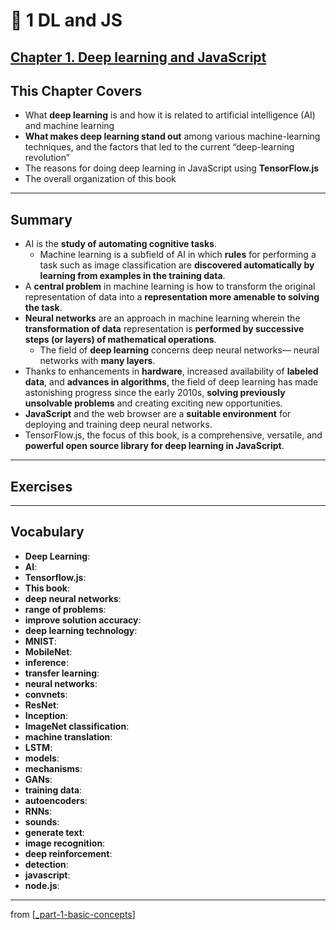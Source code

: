 # 🌱 1 DL and JS

## [**Chapter 1.** Deep learning and JavaScript](https://livebook.manning.com/book/deep-learning-with-javascript/chapter-1/)

## This Chapter Covers

- What **deep learning** is and how it is related to artificial intelligence (AI) and machine learning
- **What makes deep learning stand out** among various machine-learning techniques, and the factors that led to the current “deep-learning revolution”
- The reasons for doing deep learning in JavaScript using **TensorFlow.js**
- The overall organization of this book

---

## **Summary**

- AI is the **study of automating cognitive tasks**.
  - Machine learning is a subfield of AI in which **rules** for performing a task such as image classification are **discovered automatically by learning from examples in the training data**.
- A **central problem** in machine learning is how to transform the original representation of data into a **representation more amenable to solving the task**.
- **Neural networks** are an approach in machine learning wherein the **transformation of data** representation is **performed by successive steps (or layers) of mathematical operations**. 
  - The field of **deep learning** concerns deep neural networks— neural networks with **many layers**.
- Thanks to enhancements in **hardware**, increased availability of **labeled data**, and **advances in algorithms**, the field of deep learning has made astonishing progress since the early 2010s, **solving previously unsolvable problems** and creating exciting new opportunities.
- **JavaScript** and the web browser are a **suitable environment** for deploying and training deep neural networks.
- TensorFlow.js, the focus of this book, is a comprehensive, versatile, and **powerful open source library for deep learning in JavaScript**.

---

## Exercises

---

## **Vocabulary**

- **Deep Learning**:
- **AI**:
- **Tensorflow.js**:
- **This book**:
- **deep neural networks**:
- **range of problems**:
- **improve solution accuracy**:
- **deep learning technology**:
- **MNIST**:
- **MobileNet**:
- **inference**:
- **transfer learning**:
- **neural networks**:
- **convnets**:
- **ResNet**:
- **Inception**:
- **ImageNet classification**:
- **machine translation**:
- **LSTM**:
- **models**:
- **mechanisms**:
- **GANs**:
- **training data**:
- **autoencoders**:
- **RNNs**:
- **sounds**:
- **generate text**:
- **image recognition**:
- **deep reinforcement**:
- **detection**:
- **javascript**:
- **node.js**:

---
from [[_part-1-basic-concepts]]

[//begin]: # "Autogenerated link references for markdown compatibility"
[_part-1-basic-concepts]: ../_part-1-basic-concepts.md "🌱 Part 1 Basic concepts"
[//end]: # "Autogenerated link references"